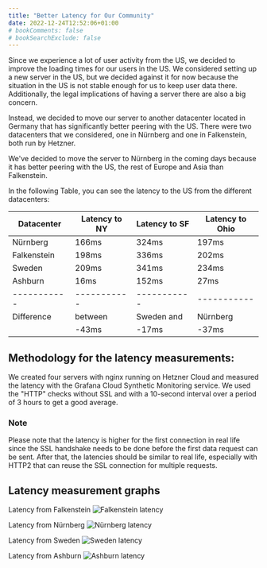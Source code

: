 ```yaml
---
title: "Better Latency for Our Community"
date: 2022-12-24T12:52:06+01:00
# bookComments: false
# bookSearchExclude: false
---
```


Since we experience a lot of user activity from the US, we decided to improve the loading times for our users in the US. We considered setting up a new server in the US, but we decided against it for now because the situation in the US is not stable enough for us to keep user data there. Additionally, the legal implications of having a server there are also a big concern.

Instead, we decided to move our server to another datacenter located in Germany that has significantly better peering with the US. There were two datacenters that we considered, one in Nürnberg and one in Falkenstein, both run by Hetzner.

We've decided to move the server to Nürnberg in the coming days because it has better peering with the US, the rest of Europe and Asia than Falkenstein.

In the following Table, you can see the latency to the US from the different datacenters:

| Datacenter  | Latency to NY | Latency to SF | Latency to Ohio |
| ----------- | ------------- | ------------- | --------------- |
| Nürnberg    | 166ms         | 324ms         | 197ms           |
| Falkenstein | 198ms         | 336ms         | 202ms           |
| Sweden      | 209ms         | 341ms         | 234ms           |
| Ashburn     | 16ms          | 152ms         | 27ms            |
| ----------- | -----------   | -----------   | -----------     |
| Difference  | between       | Sweden and    | Nürnberg        |
|             | -43ms         | -17ms         | -37ms           |


## Methodology for the latency measurements:

We created four servers with nginx running on Hetzner Cloud and measured the latency with the Grafana Cloud Synthetic Monitoring service. We used the "HTTP" checks without SSL and with a 10-second interval over a period of 3 hours to get a good average.

### Note
Please note that the latency is higher for the first connection in real life since the SSL handshake needs to be done before the first data request can be sent. After that, the latencies should be similar to real life, especially with HTTP2 that can reuse the SSL connection for multiple requests.

## Latency measurement graphs

Latency from Falkenstein 
![Falkenstein latency](/better_latency_for_our_community/falk.png)

Latency from Nürnberg
![Nürnberg latency](/better_latency_for_our_community/nuern.png)

Latency from Sweden
![Sweden latency](/better_latency_for_our_community/sweden.png)

Latency from Ashburn
![Ashburn latency](/better_latency_for_our_community/ash.png)